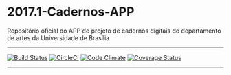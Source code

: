 # 2017.1-Cadernos-APP

Repositório oficial do APP do projeto de cadernos digitais do departamento de artes da Universidade de Brasília

***
[![Build Status](https://travis-ci.org/fga-gpp-mds/2017.1-Cadernos-APP.svg?branch=master)](https://travis-ci.org/fga-gpp-mds/2017.1-Cadernos-APP)
[![CircleCI](https://circleci.com/gh/fga-gpp-mds/2017.1-Cadernos-APP.svg?style=svg)](https://circleci.com/gh/fga-gpp-mds/2017.1-Cadernos-APP)
[![Code Climate](https://codeclimate.com/github/fga-gpp-mds/2017.1-Cadernos-APP/badges/gpa.svg)](https://codeclimate.com/github/fga-gpp-mds/2017.1-Cadernos-APP)
[![Coverage Status](https://coveralls.io/repos/github/fga-gpp-mds/2017.1-Cadernos-APP/badge.svg?branch=master)](https://coveralls.io/github/fga-gpp-mds/2017.1-Cadernos-APP?branch=master)
***
